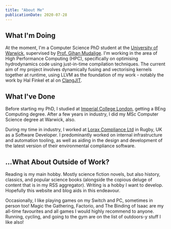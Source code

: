 ```yaml
---
title: "About Me"
publicationDate: 2020-07-28
---
```


## What I'm Doing

At the moment, I'm a Computer Science PhD student at the [University of Warwick](https://warwick.ac.uk), supervised by [Prof. Gihan Mudalige](https://warwick.ac.uk/fac/sci/dcs/people/gihan_mudalige/). I'm working in the area of High Performance Computing (HPC), specifically on optimising hydrodynamics code using just-in-time compilation techniques. The current aim of my project involves dynamically fusing and vectorising kernels together at runtime, using LLVM as the foundation of my work - notably the work by Hal Finkel et al on [ClangJIT](https://arxiv.org/abs/1904.08555).

## What I've Done

Before starting my PhD, I studied at [Imperial College London](https://www.imperial.ac.uk), getting a BEng Computing degree. After a few years in industry, I did my MSc Computer Science degree at Warwick, also.

During my time in industry, I worked at [Lorax Compliance Ltd](https://www.loraxcompliance.com/) in Rugby, UK as a Software Developer. I predominantly worked on internal infrastructure and automation tooling, as well as aiding in the design and development of the latest version of their environmental compliance software.

## ...What About Outside of Work?

Reading is my main hobby. Mostly science fiction novels, but also history, classics, and popular science books (alongside the copious deluge of content that is in my RSS aggregator). Writing is a hobby I want to develop. Hopefully this website and blog aids in this endeavour.

Occasionally, I like playing games on my Switch and PC, sometimes in person too! Magic the Gathering, Factorio, and The Binding of Isaac are my all-time favourites and all games I would highly recommend to anyone. Running, cycling, and going to the gym are on the list of outdoors-y stuff I like also!